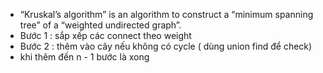 - “Kruskal’s algorithm” is an algorithm to construct a “minimum spanning tree” of a “weighted undirected graph”.
- Bước 1 : sắp xếp các connect theo weight
- Bước 2 : thêm vào cây nếu không có cycle ( dùng union find để check)
- khi thêm đến n - 1 bước là xong
